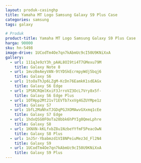 ```yaml
---
layout: produk-casinghp
title: Yamaha MT Logo Samsung Galaxy S9 Plus Case
categories: samsung
tags: galaxy

# Produk
product-title: Yamaha MT Logo Samsung Galaxy S9 Plus Case
harga: 90000
sku: hn-5498
image-drive: 1UCodTm4Oe7qn7kAbmUc9cI50U9KNiXxA
gallery:
  - url: 111qJe9zY3h_pAAL8OI9ti4T7GMexu79M
    title: Galaxy Note 8
  - url: 1mvzBeAeyVAN-9tYDSkEcrmpyWdj5bqj6
    title: Galaxy S6
  - url: 1toOaThJp6LZgM-KcDn76EamkK1sdEAGx
    title: Galaxy S6 Edge
  - url: 1PSRCRQmlKxiF3JrroVZ3OcL7Vry8x5f-
    title: Galaxy S6 Edge Plus
  - url: 1OTHpp2Mt21v71EVTb7xxVg4GZUYMpe1z
    title: Galaxy S7
  - url: 1bfL2MaNhxTJGDqPGJXOMAwvGXxmq1cEe
    title: Galaxy S7 Edge
  - url: 1hdxQSG0FOoTa28bbk6hPYIg0QmeLphre
    title: Galaxy S8
  - url: 1KNXN-kKLfxbZ8u1NzbeYYfmF5PeacOwN
    title: Galaxy S8 Plus
  - url: 1nJ5r-Ybabmzd1VI8NPeiuMez3d_Fl2N4
    title: Galaxy S9
  - url: 1UCodTm4Oe7qn7kAbmUc9cI50U9KNiXxA
    title: Galaxy S9 Plus
---
```

